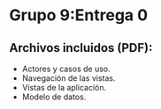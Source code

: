 # Grupo 9:Entrega 0

## Archivos incluidos (PDF):
* Actores y casos de uso.
* Navegación de las vistas.
* Vistas de la aplicación.
* Modelo de datos.